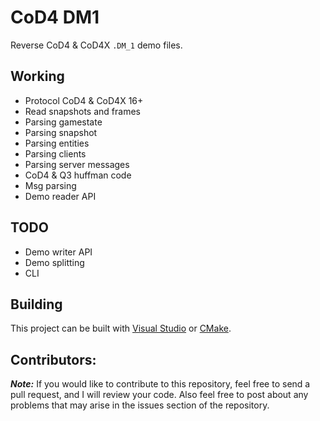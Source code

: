 # CoD4 DM1
Reverse CoD4 & CoD4X ``.DM_1`` demo files.

## Working
* Protocol CoD4 & CoD4X 16+
* Read snapshots and frames
* Parsing gamestate
* Parsing snapshot
* Parsing entities
* Parsing clients
* Parsing server messages
* CoD4 & Q3 huffman code
* Msg parsing
* Demo reader API

## TODO
* Demo writer API
* Demo splitting
* CLI

## Building
This project can be built with [Visual Studio](https://visualstudio.microsoft.com/) or [CMake](https://cmake.org/).

## Contributors:
***Note:*** If you would like to contribute to this repository, feel free to send a pull request, and I will review your code. Also feel free to post about any problems that may arise in the issues section of the repository.
